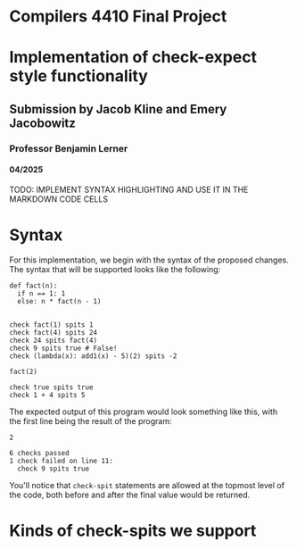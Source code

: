 # Compilers 4410 Final Project
# Implementation of check-expect style functionality

## Submission by Jacob Kline and Emery Jacobowitz
### Professor Benjamin Lerner
#### 04/2025

TODO: IMPLEMENT SYNTAX HIGHLIGHTING AND USE IT IN THE MARKDOWN CODE CELLS

# Syntax

For this implementation, we begin with the syntax of the proposed changes. The syntax that will be
supported looks like the following:

```
def fact(n):
  if n == 1: 1
  else: n * fact(n - 1)


check fact(1) spits 1
check fact(4) spits 24
check 24 spits fact(4)
check 9 spits true # False!
check (lambda(x): add1(x) - 5)(2) spits -2

fact(2)

check true spits true
check 1 + 4 spits 5
```

The expected output of this program would look something like this, with the first line being
the result of the program:

```
2

6 checks passed
1 check failed on line 11:
  check 9 spits true
```

You'll notice that `check-spit` statements are allowed at the topmost level of the code, both
before and after the final value would be returned.

# Kinds of check-spits we support
